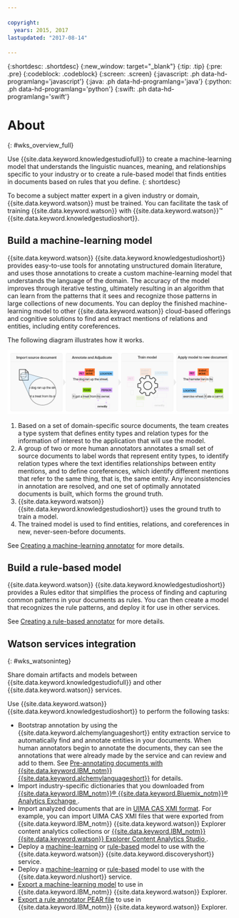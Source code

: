 ```yaml
---

copyright:
  years: 2015, 2017
lastupdated: "2017-08-14"

---
```


{:shortdesc: .shortdesc}
{:new_window: target="_blank"}
{:tip: .tip}
{:pre: .pre}
{:codeblock: .codeblock}
{:screen: .screen}
{:javascript: .ph data-hd-programlang='javascript'}
{:java: .ph data-hd-programlang='java'}
{:python: .ph data-hd-programlang='python'}
{:swift: .ph data-hd-programlang='swift'}

# About
{: #wks_overview_full}

Use {{site.data.keyword.knowledgestudiofull}} to create a machine-learning model that understands the linguistic nuances, meaning, and relationships specific to your industry or to create a rule-based model that finds entities in documents based on rules that you define.
{: shortdesc}

To become a subject matter expert in a given industry or domain, {{site.data.keyword.watson}} must be trained. You can facilitate the task of training {{site.data.keyword.watson}} with {{site.data.keyword.watson}}&trade; {{site.data.keyword.knowledgestudioshort}}.

## Build a machine-learning model

{{site.data.keyword.watson}} {{site.data.keyword.knowledgestudioshort}} provides easy-to-use tools for annotating unstructured domain literature, and uses those annotations to create a custom machine-learning model that understands the language of the domain. The accuracy of the model improves through iterative testing, ultimately resulting in an algorithm that can learn from the patterns that it sees and recognize those patterns in large collections of new documents. You can deploy the finished machine-learning model to other {{site.data.keyword.watson}} cloud-based offerings and cognitive solutions to find and extract mentions of relations and entities, including entity coreferences.

The following diagram illustrates how it works.

![Shows the process of building a model that can find entities and relations in new documents. ](images/wks-ovw-anno.png)

1. Based on a set of domain-specific source documents, the team creates a type system that defines entity types and relation types for the information of interest to the application that will use the model.
1. A group of two or more human annotators annotates a small set of source documents to label words that represent entity types, to identify relation types where the text identifies relationships between entity mentions, and to define coreferences, which identify different mentions that refer to the same thing, that is, the same entity. Any inconsistencies in annotation are resolved, and one set of optimally annotated documents is built, which forms the ground truth.
1. {{site.data.keyword.watson}} {{site.data.keyword.knowledgestudioshort}} uses the ground truth to train a model.
1. The trained model is used to find entities, relations, and coreferences in new, never-seen-before documents.

See [Creating a machine-learning annotator](/docs/services/knowledge-studio/ml-annotator.html) for more details.

## Build a rule-based model

{{site.data.keyword.watson}} {{site.data.keyword.knowledgestudioshort}} provides a Rules editor that simplifies the process of finding and capturing common patterns in your documents as rules. You can then create a model that recognizes the rule patterns, and deploy it for use in other services.

See [Creating a rule-based annotator](/docs/services/knowledge-studio/rule-annotator.html) for more details.

## Watson services integration
{: #wks_watsoninteg}

Share domain artifacts and models between {{site.data.keyword.knowledgestudiofull}} and other {{site.data.keyword.watson}} services.

Use {{site.data.keyword.watson}} {{site.data.keyword.knowledgestudioshort}} to perform the following tasks:

- Bootstrap annotation by using the {{site.data.keyword.alchemylanguageshort}} entity extraction service to automatically find and annotate entities in your documents. When human annotators begin to annotate the documents, they can see the annotations that were already made by the service and can review and add to them. See [Pre-annotating documents with {{site.data.keyword.IBM_notm}} {{site.data.keyword.alchemylanguageshort}}](/docs/services/knowledge-studio/preannotation.html#wks_preannotalchemy) for details.
- Import industry-specific dictionaries that you downloaded from [{{site.data.keyword.IBM_notm}}® {{site.data.keyword.Bluemix_notm}}® Analytics Exchange ](/docs/services/knowledge-studio/dictionaries.html#wks_projdictionaries).
- Import analyzed documents that are in [UIMA CAS XMI format](/docs/services/knowledge-studio/preannotation.html#wks_uimaweximport). For example, you can import UIMA CAS XMI files that were exported from {{site.data.keyword.IBM_notm}} {{site.data.keyword.watson}} Explorer content analytics collections or [{{site.data.keyword.IBM_notm}} {{site.data.keyword.watson}} Explorer Content Analytics Studio ](/docs/services/knowledge-studio/preannotation.html#wks_uimawexstudio).
- Deploy a [machine-learning](/docs/services/knowledge-studio/publish-ml.html#wks_madiscovery) or [rule-based](/docs/services/knowledge-studio/rule-annotator-model-use.html#wks_rule_discovery) model to use with the {{site.data.keyword.watson}} {{site.data.keyword.discoveryshort}} service.
- Deploy a [machine-learning](/docs/services/knowledge-studio/publish-ml.html#wks_manlu) or [rule-based](/docs/services/knowledge-studio/rule-annotator-model-use.html#wks_rule_nlu) model to use with the {{site.data.keyword.nlushort}} service.
- [Export a machine-learning model](/docs/services/knowledge-studio/publish-ml.html#wks_maexport) to use in {{site.data.keyword.IBM_notm}} {{site.data.keyword.watson}} Explorer.
- [Export a rule annotator PEAR file](/docs/services/knowledge-studio/rule-annotator-model-use.html#wks_rule_export) to use in {{site.data.keyword.IBM_notm}} {{site.data.keyword.watson}} Explorer.
